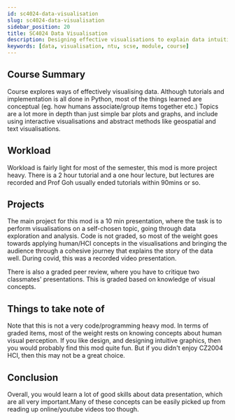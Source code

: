 ```yaml
---
id: sc4024-data-visualisation
slug: sc4024-data-visualisation
sidebar_position: 20
title: SC4024 Data Visualisation
description: Designing effective visualisations to explain data intuitively
keywords: [data, visualisation, ntu, scse, module, course]
---
```


## Course Summary

Course explores ways of effectively visualising data. Although tutorials and implementation is all done in Python, most of the things learned are conceptual (eg. how humans associate/group items together etc.) Topics are a lot more in depth than just simple bar plots and graphs, and include using interactive visualisations and abstract methods like geospatial and text visualisations.

## Workload

Workload is fairly light for most of the semester, this mod is more project heavy. There is a 2 hour tutorial and a one hour lecture, but lectures are recorded and Prof Goh usually ended tutorials within 90mins or so.

## Projects

The main project for this mod is a 10 min presentation, where the task is to perform visualisations on a self-chosen topic, going through data exploration and analysis. Code is not graded, so most of the weight goes towards applying human/HCI concepts in the visualisations and bringing the audience through a cohesive journey that explains the story of the data well. During covid, this was a recorded video presentation.

There is also a graded peer review, where you have to critique two classmates' presentations. This is graded based on knowledge of visual concepts.

## Things to take note of

Note that this is not a very code/programming heavy mod. In terms of graded items, most of the weight rests on knowing concepts about human visual perception. If you like design, and designing intuitive graphics, then you would probably find this mod quite fun. But if you didn't enjoy CZ2004 HCI, then this may not be a great choice.

## Conclusion

Overall, you would learn a lot of good skills about data presentation, which are all very important.Many of these concepts can be easily picked up from reading up online/youtube videos too though.
